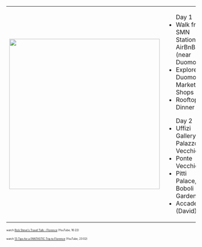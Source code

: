 |     |     |
| --- | --- |
|<img src="/florence-overview.png" height="400" width="400"/>| <ul> Day 1 <li> Walk from SMN Station to AirBnB (near Duomo) </li> <li> Explore Duomo, Markets, & Shops </li> <li> Rooftop Dinner </li> </ul> <ul> Day 2 <li> Uffizi Gallery, Palazzo Vecchio </li> <li> Ponte Vecchio </li> <li> Pitti Palace, Boboli Gardens </li> <li> Accademia (David) </li> </ul> | 

<span style="font-size:50%">watch [Rick Steve's Travel Talk - Florence](https://youtu.be/qzTyWRcQRXg) (YouTube, 16:22)</span>

<span style="font-size:50%">watch [13 Tips for a FANTASTIC Trip to Florence](https://youtu.be/q51Atktm244) (YouTube, 23:02)</span>